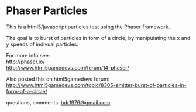 Phaser Particles
================
This is a html5/javascript particles test using the Phaser framework.

The goal is to burst of particles in form of a circle,
by manipulating the x and y speeds of indivual particles.

For more info see:  
http://phaser.io/  
http://www.html5gamedevs.com/forum/14-phaser/

Also posted this on html5gamedevs forum:  
http://www.html5gamedevs.com/topic/8305-emitter-burst-of-particles-in-form-of-a-circle/

questions, comments: bdr1976@gmail.com